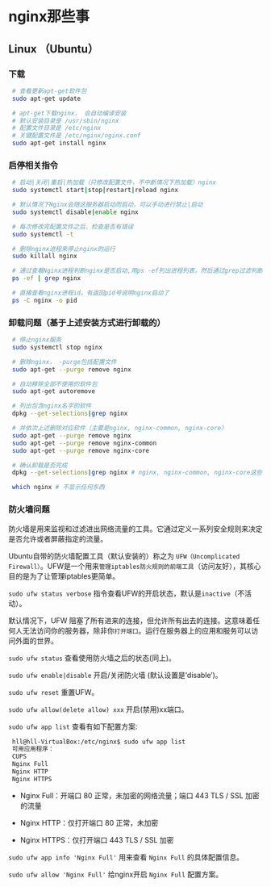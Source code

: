 # nginx那些事

## Linux （Ubuntu）

### 下载

   ```bash
    # 查看更新apt-get软件包
    sudo apt-get update

    # apt-get下载nginx， 会自动编译安装
    # 默认安装目录是 /usr/sbin/nginx
    # 配置文件目录是 /etc/nginx
    # 关键配置文件是 /etc/nginx/nginx.conf
    sudo apt-get install nginx
   ```

### 启停相关指令

   ```bash
    # 启动|关闭|重启|热加载（只修改配置文件，不中断情况下热加载）nginx
    sudo systemctl start|stop|restart|reload nginx

    # 默认情况下Nginx会随这服务器启动而启动，可以手动进行禁止|启动
    sudo systemctl disable|enable nginx

    # 每次修改完配置文件之后，检查是否有错误
    sudo systemctl -t

    # 删除nginx进程来停止nginx的运行
    sudo killall nginx

    # 通过查看Nginx进程判断nginx是否启动,用ps -ef列出进程列表，然后通过grep过滤判断nginx是否启动。
    ps -ef | grep nginx

    # 直接查看nginx进程id，有返回pid号说明nginx启动了
    ps -C nginx -o pid
   ```

### 卸载问题（基于上述安装方式进行卸载的）

   ```bash
    # 停止nginx服务
    sudo systemctl stop nginx

    # 删除nginx， -purge包括配置文件
    sudo apt-get --purge remove nginx

    # 自动移除全部不使用的软件包
    sudo apt-get autoremove

    # 列出包含nginx名字的软件
    dpkg --get-selections|grep nginx 

    # 并依次上述删除对应软件（主要是nginx, nginx-common, nginx-core）
    sudo apt-get --purge remove nginx
    sudo apt-get --purge remove nginx-common
    sudo apt-get --purge remove nginx-core

    # 确认卸载是否完成
    dpkg --get-selections|grep nginx # nginx, nginx-common, nginx-core这些信息都不会有

    which nginx # 不显示任何东西
   ```

### 防火墙问题

   防火墙是用来监视和过滤进出网络流量的工具。它通过定义一系列安全规则来决定是否允许或者屏蔽指定的流量。

   Ubuntu自带的防火墙配置工具（默认安装的）称之为 `UFW（Uncomplicated Firewall）`。UFW是一个用来`管理iptables防火规则的前端工具`（访问友好），其核心目的是为了让管理iptables更简单。

   `sudo ufw status verbose` 指令查看UFW的开启状态，默认是`inactive`（不活动）。

   默认情况下，UFW 阻塞了所有进来的连接，但允许所有出去的连接。这意味着任何人无法访问你的服务器，除非你`打开端口`。运行在服务器上的应用和服务可以访问外面的世界。

   `sudo ufw status` 查看使用防火墙之后的状态(同上)。

   `sudo ufw enable|disable` 开启/关闭防火墙 (默认设置是’disable’)。

   `sudo ufw reset` 重置UFW。

   `sudo ufw allow(delete allow) xxx` 开启(禁用)xx端口。

   `sudo ufw app list` 查看有如下配置方案:

   ```bash
    hll@hll-VirtualBox:/etc/nginx$ sudo ufw app list
    可用应用程序：
    CUPS
    Nginx Full
    Nginx HTTP
    Nginx HTTPS
   ```

- Nginx Full：开端口 80 正常，未加密的网络流量；端口 443 TLS / SSL 加密的流量
  
- Nginx HTTP：仅打开端口 80 正常，未加密
  
- Nginx HTTPS：仅打开端口 443 TLS / SSL 加密

`sudo ufw app info 'Nginx Full'` 用来查看 `Nginx Full` 的具体配置信息。

`sudo ufw allow 'Nginx Full'` 给nginx开启 `Nginx Full` 配置方案。
